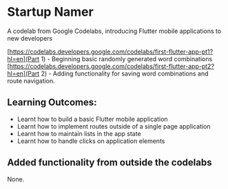 # Startup Namer

A codelab from Google Codelabs, introducing Flutter mobile applications to new developers

[https://codelabs.developers.google.com/codelabs/first-flutter-app-pt1?hl=en](Part 1) - Beginning basic randomly generated word combinations
[https://codelabs.developers.google.com/codelabs/first-flutter-app-pt2?hl=en](Part 2) - Adding functionality for saving word combinations and route navigation.

## Learning Outcomes:
- Learnt how to build a basic Flutter mobile application
- Learnt how to implement routes outside of a single page application
- Learnt how to maintain lists in the app state
- Learnt how to handle clicks on application elements

## Added functionality from outside the codelabs
None.
